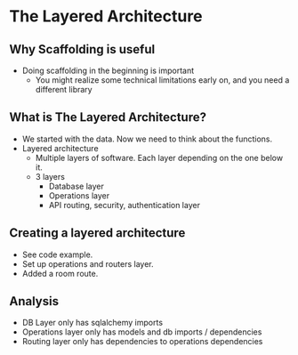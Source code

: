 # The Layered Architecture

## Why Scaffolding is useful

* Doing scaffolding in the beginning is important
  * You might realize some technical limitations early on, and you need a different library

## What is The Layered Architecture?

* We started with the data. Now we need to think about the functions.
* Layered architecture
  * Multiple layers of software. Each layer depending on the one below it.
  * 3 layers
    * Database layer
    * Operations layer
    * API routing, security, authentication layer

## Creating a layered architecture

* See code example.
* Set up operations and routers layer.
* Added a room route.

## Analysis

* DB Layer only has sqlalchemy imports
* Operations layer only has models and db imports / dependencies
* Routing layer only has dependencies to operations dependencies
